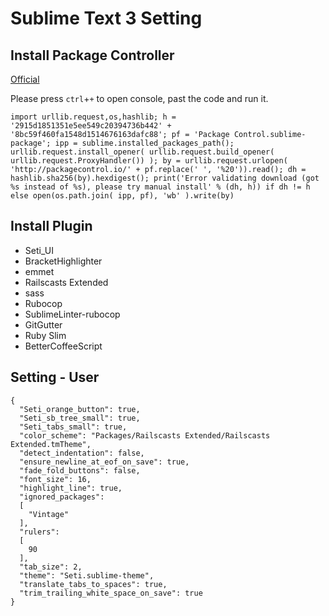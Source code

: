 # Sublime Text 3 Setting

## Install Package Controller

[Official](https://packagecontrol.io/installation#st3)

Please press `ctrl`+`+` to open console, past the code and run it.

```
import urllib.request,os,hashlib; h = '2915d1851351e5ee549c20394736b442' + '8bc59f460fa1548d1514676163dafc88'; pf = 'Package Control.sublime-package'; ipp = sublime.installed_packages_path(); urllib.request.install_opener( urllib.request.build_opener( urllib.request.ProxyHandler()) ); by = urllib.request.urlopen( 'http://packagecontrol.io/' + pf.replace(' ', '%20')).read(); dh = hashlib.sha256(by).hexdigest(); print('Error validating download (got %s instead of %s), please try manual install' % (dh, h)) if dh != h else open(os.path.join( ipp, pf), 'wb' ).write(by)
```

## Install Plugin

- Seti_UI
- BracketHighlighter
- emmet
- Railscasts Extended
- sass
- Rubocop
- SublimeLinter-rubocop
- GitGutter
- Ruby Slim
- BetterCoffeeScript


## Setting - User

```
{
  "Seti_orange_button": true,
  "Seti_sb_tree_small": true,
  "Seti_tabs_small": true,
  "color_scheme": "Packages/Railscasts Extended/Railscasts Extended.tmTheme",
  "detect_indentation": false,
  "ensure_newline_at_eof_on_save": true,
  "fade_fold_buttons": false,
  "font_size": 16,
  "highlight_line": true,
  "ignored_packages":
  [
    "Vintage"
  ],
  "rulers":
  [
    90
  ],
  "tab_size": 2,
  "theme": "Seti.sublime-theme",
  "translate_tabs_to_spaces": true,
  "trim_trailing_white_space_on_save": true
}
```
